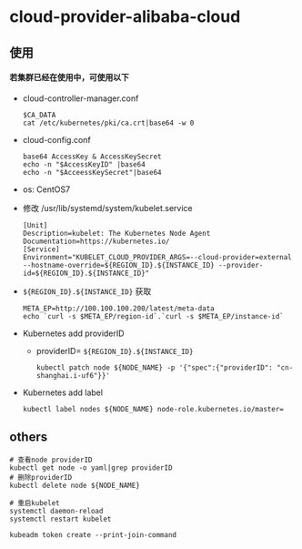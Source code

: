 # cloud-provider-alibaba-cloud

## 使用

#### 若集群已经在使用中，可使用以下
- cloud-controller-manager.conf
  ```shell
  $CA_DATA
  cat /etc/kubernetes/pki/ca.crt|base64 -w 0
  ```
- cloud-config.conf
  ```shell
  base64 AccessKey & AccessKeySecret
  echo -n "$AccessKeyID" |base64
  echo -n "$AcceessKeySecret"|base64
  ```

- os: CentOS7
- 修改 /usr/lib/systemd/system/kubelet.service
  ```
  [Unit]
  Description=kubelet: The Kubernetes Node Agent
  Documentation=https://kubernetes.io/
  [Service]
  Environment="KUBELET_CLOUD_PROVIDER_ARGS=--cloud-provider=external --hostname-override=${REGION_ID}.${INSTANCE_ID} --provider-id=${REGION_ID}.${INSTANCE_ID}"
  ```
- `${REGION_ID}.${INSTANCE_ID}` 获取
    ```
    META_EP=http://100.100.100.200/latest/meta-data
    echo `curl -s $META_EP/region-id`.`curl -s $META_EP/instance-id`
    ```
- Kubernetes add providerID
  - providerID= `${REGION_ID}.${INSTANCE_ID}`
    ```shell
    kubectl patch node ${NODE_NAME} -p '{"spec":{"providerID": "cn-shanghai.i-uf6"}}'
    ```
- Kubernetes add label
  ```
  kubectl label nodes ${NODE_NAME} node-role.kubernetes.io/master=
  ```

## others

```
# 查看node providerID
kubectl get node -o yaml|grep providerID
# 删除providerID
kubectl delete node ${NODE_NAME}

# 重启kubelet
systemctl daemon-reload
systemctl restart kubelet

kubeadm token create --print-join-command
```


